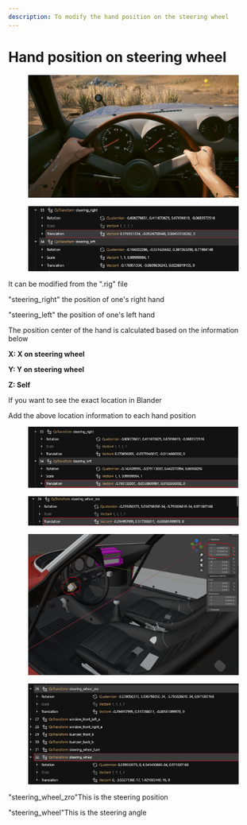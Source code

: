 ```yaml
---
description: To modify the hand position on the steering wheel
---
```


# Hand position on steering wheel

<figure><img src="../../../../.gitbook/assets/image (280).png" alt=""><figcaption></figcaption></figure>

<figure><img src="../../../../.gitbook/assets/image (281).png" alt=""><figcaption></figcaption></figure>

It can be modified from the ".rig" file

"steering\_right" the position of one's right hand

"steering\_left" the position of one's left hand



The position center of the hand is calculated based on the information below&#x20;

**X: X on steering wheel**&#x20;

**Y: Y on steering wheel**&#x20;

**Z: Self**

If you want to see the exact location in Blander

Add the above location information to each hand position

<figure><img src="../../../../.gitbook/assets/image (1) (2).png" alt=""><figcaption></figcaption></figure>

<figure><img src="../../../../.gitbook/assets/image (3) (2).png" alt=""><figcaption></figcaption></figure>

<figure><img src="../../../../.gitbook/assets/image (2) (3).png" alt=""><figcaption></figcaption></figure>

<figure><img src="../../../../.gitbook/assets/image (4) (2).png" alt=""><figcaption></figcaption></figure>

"steering\_wheel\_zro"This is the steering position

"steering\_wheel"This is the steering angle
